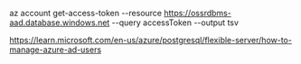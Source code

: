 az account get-access-token --resource https://ossrdbms-aad.database.windows.net --query accessToken --output tsv

https://learn.microsoft.com/en-us/azure/postgresql/flexible-server/how-to-manage-azure-ad-users
